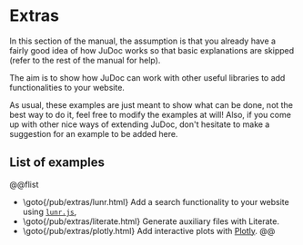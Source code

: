 # Extras

In this section of the manual, the assumption is that you already have a fairly good idea of how JuDoc works so that basic explanations are skipped (refer to the rest of the  manual for help).

The aim is to show how JuDoc can work with other useful libraries to add  functionalities to  your website.

As usual, these examples are just meant to show what can be done, not the best way to do it, feel free to  modify  the  examples at will!
Also, if you come up with other nice ways of extending JuDoc, don't hesitate to make a suggestion for an example to  be added here.

## List of examples

@@flist
* \goto{/pub/extras/lunr.html} Add a search functionality to your website using [`lunr.js`](https://lunrjs.com/),
* \goto{/pub/extras/literate.html} Generate auxiliary files with Literate.
* \goto{/pub/extras/plotly.html} Add interactive plots with [Plotly](https://plot.ly/javascript/).
@@
